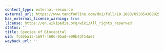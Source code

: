 ```yaml
---
content_type: external-resource
external_url: https://www.tandfonline.com/doi/full/10.1080/09505430802519256
has_external_license_warning: true
license: https://en.wikipedia.org/wiki/All_rights_reserved
status: ''
title: Species of Biocapital
uid: fc60ba13-169f-4606-95ad-e09b4df54ae7
wayback_url: ''
---
```

